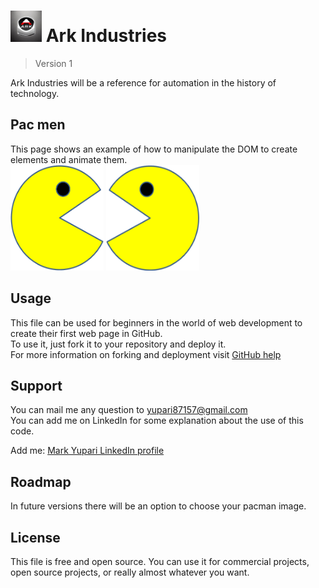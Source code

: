 <h1><img src="./images/logo12.jpg" alt=personal logo" width=50> Ark Industries</h1>

> Version 1

Ark Industries will be a reference for automation in the history of technology.

## Pac men

This page shows an example of how to manipulate the DOM to create elements and animate them.  
<img src="./images/PacMan1.png" height="169" width="149">
<img src="./images/PacMan3.png" height="169" width="149">

## Usage

This file can be used for beginners in the world of web development to create their first web page in GitHub.  
To use it, just fork it to your repository and deploy it.  
For more information on forking and deployment visit <a href="https://docs.github.com/en">GitHub help</a>

## Support

You can mail me any question to yupari87157@gmail.com  
You can add me on LinkedIn for some explanation about the use of this code.  
<p>Add me: <a href="https://www.linkedin.com/in/markyupariruiz/" target="_blank">Mark Yupari LinkedIn profile</a></p>

## Roadmap

In future versions there will be an option to choose your pacman image.

## License

This file is free and open source. You can use it for commercial projects, open source projects, or really almost whatever you want.
